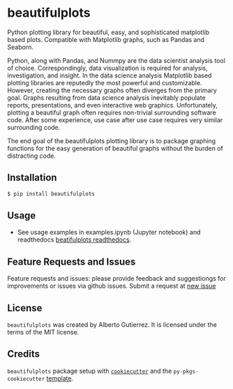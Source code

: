 # beautifulplots

Python plotting library for beautiful, easy, and sophisticated matplotlib based plots. Compatible with Matplotlib graphs, such as Pandas and Seaborn. 

Python, along with Pandas, and Nummpy are the data scientist analysis tool of choice. Correspondingly, data visualization is required for analysis, investigation, and insight. In the data science analysis Matplotlib based plotting libraries are reputedly the most powerful and customizable. However, creating the necessary graphs often diverges from the primary goal. Graphs resulting from data science analysis inevitably populate reports, presentations, and even interactive web graphics. Unfortunately, plotting a beautiful graph often requires non-trivial surrounding software code. After some experience, use case after use case requires very similar surrounding code. 

The end goal of the beautifulplots plotting library is to package graphing functions for the easy generation of beautiful graphs without the burden of distracting code. 

## Installation

```bash
$ pip install beautifulplots
```

## Usage

- See usage examples in examples.ipynb (Jupyter notebook) and readthedocs [beatifulplots readthedocs](https://beautifulplots.readthedocs.io/en/latest/index.html).


## Feature Requests and Issues

Feature requests and issues: please provide feedback and suggestiongs for improvements or issues via github issues. Submit a request at [new issue](https://github.com/Aljgutier/beautifulplots/issues)


## License

`beautifulplots` was created by Alberto Gutierrez. It is licensed under the terms of the MIT license.

## Credits

`beautifulplots` package setup with  [`cookiecutter`](https://cookiecutter.readthedocs.io/en/latest/) and the `py-pkgs-cookiecutter` [template](https://github.com/py-pkgs/py-pkgs-cookiecutter).
